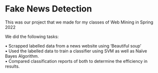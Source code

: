 # Fake News Detection

This was our project that we made for my classes of Web Mining in Spring 2022

We did the following tasks:

• Scrapped labelled data from a news website using ‘Beautiful soup’ <br>
• Used the labelled data to train a classifier using SVM as well as Naïve Bayes Algorithm. <br>
• Compared classification reports of both to determine the efficiency in results.
